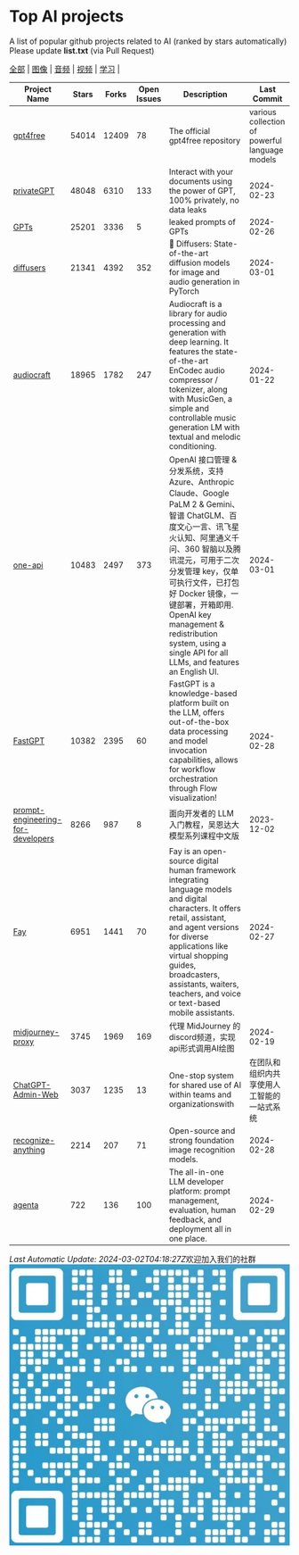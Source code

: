 # Top AI projects
A list of popular github projects related to AI (ranked by stars automatically)
Please update **list.txt** (via Pull Request)

<a href="./README.md">全部</a> |   <a href="./READMEpicture.md">图像</a> |   <a href="./READMEaudio.md">音频</a> | <a href="./READMEvideo.md">视频</a> | <a href="./READMElearn.md">学习</a> | 

| Project Name | Stars | Forks | Open Issues | Description | Last Commit |
| ------------ | ----- | ----- | ----------- | ----------- | ----------- |
| [gpt4free](https://github.com/xtekky/gpt4free) | 54014 | 12409 | 78 | The official gpt4free repository | various collection of powerful language models | 2024-02-29 |
| [privateGPT](https://github.com/imartinez/privateGPT) | 48048 | 6310 | 133 | Interact with your documents using the power of GPT, 100% privately, no data leaks | 2024-02-23 |
| [GPTs](https://github.com/linexjlin/GPTs) | 25201 | 3336 | 5 | leaked prompts of GPTs | 2024-02-26 |
| [diffusers](https://github.com/huggingface/diffusers) | 21341 | 4392 | 352 | 🤗 Diffusers: State-of-the-art diffusion models for image and audio generation in PyTorch | 2024-03-01 |
| [audiocraft](https://github.com/facebookresearch/audiocraft) | 18965 | 1782 | 247 | Audiocraft is a library for audio processing and generation with deep learning. It features the state-of-the-art EnCodec audio compressor / tokenizer, along with MusicGen, a simple and controllable music generation LM with textual and melodic conditioning. | 2024-01-22 |
| [one-api](https://github.com/songquanpeng/one-api) | 10483 | 2497 | 373 | OpenAI 接口管理 & 分发系统，支持 Azure、Anthropic Claude、Google PaLM 2 & Gemini、智谱 ChatGLM、百度文心一言、讯飞星火认知、阿里通义千问、360 智脑以及腾讯混元，可用于二次分发管理 key，仅单可执行文件，已打包好 Docker 镜像，一键部署，开箱即用. OpenAI key management & redistribution system, using a single API for all LLMs, and features an English UI. | 2024-03-01 |
| [FastGPT](https://github.com/labring/FastGPT) | 10382 | 2395 | 60 | FastGPT is a knowledge-based platform built on the LLM, offers out-of-the-box data processing and model invocation capabilities, allows for workflow orchestration through Flow visualization! | 2024-02-28 |
| [prompt-engineering-for-developers](https://github.com/datawhalechina/prompt-engineering-for-developers) | 8266 | 987 | 8 | 面向开发者的 LLM 入门教程，吴恩达大模型系列课程中文版 | 2023-12-02 |
| [Fay](https://github.com/xszyou/Fay) | 6951 | 1441 | 70 | Fay is an open-source digital human framework integrating language models and digital characters. It offers retail, assistant, and agent versions for diverse applications like virtual shopping guides, broadcasters, assistants, waiters, teachers, and voice or text-based mobile assistants. | 2024-02-27 |
| [midjourney-proxy](https://github.com/novicezk/midjourney-proxy) | 3745 | 1969 | 169 | 代理 MidJourney 的discord频道，实现api形式调用AI绘图 | 2024-02-19 |
| [ChatGPT-Admin-Web](https://github.com/AprilNEA/ChatGPT-Admin-Web) | 3037 | 1235 | 13 | One-stop system for shared use of AI within teams and organizationswith | 在团队和组织内共享使用人工智能的一站式系统 | 2023-12-27 |
| [recognize-anything](https://github.com/xinyu1205/recognize-anything) | 2214 | 207 | 71 | Open-source and strong foundation image recognition models. | 2024-02-28 |
| [agenta](https://github.com/Agenta-AI/agenta) | 722 | 136 | 100 | The all-in-one LLM developer platform: prompt management, evaluation, human feedback, and deployment all in one place. | 2024-02-29 |

*Last Automatic Update: 2024-03-02T04:18:27Z*欢迎加入我们的社群 ![](https://raw.githubusercontent.com/mouuii/picture/master/weichat.jpg) 